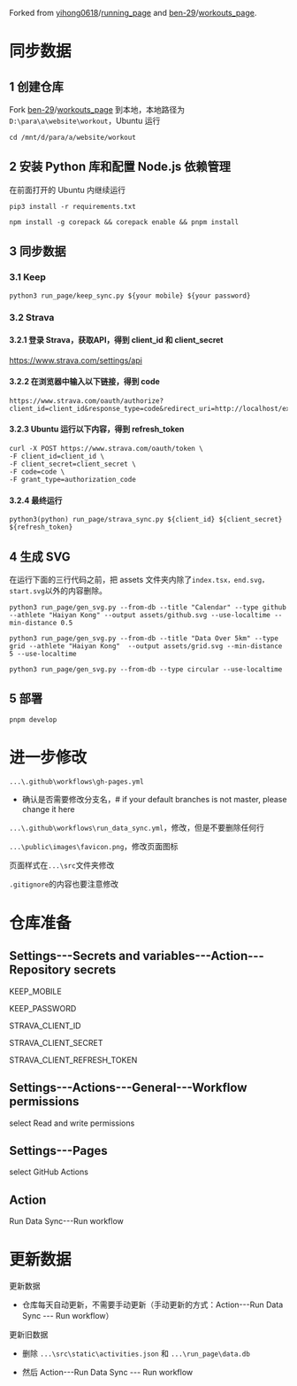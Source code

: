 Forked from [yihong0618](https://github.com/yihong0618)/[running_page](https://github.com/yihong0618/running_page) and [ben-29](https://github.com/ben-29)/[workouts_page](https://github.com/ben-29/workouts_page).

# 同步数据

## 1 创建仓库

Fork [ben-29](https://github.com/ben-29)/[workouts_page](https://github.com/ben-29/workouts_page) 到本地，本地路径为`D:\para\a\website\workout`，Ubuntu 运行

```
cd /mnt/d/para/a/website/workout
```

## 2 安装 Python 库和配置 Node.js 依赖管理

在前面打开的 Ubuntu 内继续运行

```
pip3 install -r requirements.txt
```
```
npm install -g corepack && corepack enable && pnpm install
```

## 3 同步数据

### 3.1 Keep

```
python3 run_page/keep_sync.py ${your mobile} ${your password}
```

### 3.2 Strava

#### 3.2.1 登录 Strava，获取API，得到 client_id 和 client_secret

https://www.strava.com/settings/api

#### 3.2.2 在浏览器中输入以下链接，得到 code
```
https://www.strava.com/oauth/authorize?client_id=client_id&response_type=code&redirect_uri=http://localhost/exchange_token&approval_prompt=force&scope=read_all,profile:read_all,activity:read_all,profile:write,activity:write
```

#### 3.2.3 Ubuntu 运行以下内容，得到 refresh_token
```
curl -X POST https://www.strava.com/oauth/token \
-F client_id=client_id \
-F client_secret=client_secret \
-F code=code \
-F grant_type=authorization_code
```

####  3.2.4 最终运行

```
python3(python) run_page/strava_sync.py ${client_id} ${client_secret} ${refresh_token}
```

## 4 生成 SVG

在运行下面的三行代码之前，把 assets 文件夹内除了`index.tsx，end.svg，start.svg`以外的内容删除。

```
python3 run_page/gen_svg.py --from-db --title "Calendar" --type github --athlete "Haiyan Kong" --output assets/github.svg --use-localtime --min-distance 0.5
```

```
python3 run_page/gen_svg.py --from-db --title "Data Over 5km" --type grid --athlete "Haiyan Kong"  --output assets/grid.svg --min-distance 5 --use-localtime
```

```
python3 run_page/gen_svg.py --from-db --type circular --use-localtime
```

## 5 部署

```
pnpm develop
```

# 进一步修改

`...\.github\workflows\gh-pages.yml`

- 确认是否需要修改分支名，# if your default branches is not master, please change it here

`...\.github\workflows\run_data_sync.yml`，修改，但是不要删除任何行

`...\public\images\favicon.png`，修改页面图标

页面样式在`...\src`文件夹修改

`.gitignore`的内容也要注意修改

# 仓库准备

## Settings---Secrets and variables---Action---Repository secrets

KEEP_MOBILE

KEEP_PASSWORD

STRAVA_CLIENT_ID

STRAVA_CLIENT_SECRET

STRAVA_CLIENT_REFRESH_TOKEN

## Settings---Actions---General---Workflow permissions

select Read and write permissions

## Settings---Pages

select GitHub Actions

## Action

Run Data Sync---Run workflow

# 更新数据

更新数据

- 仓库每天自动更新，不需要手动更新（手动更新的方式：Action---Run Data Sync --- Run workflow）

更新旧数据

- 删除 `...\src\static\activities.json` 和 `...\run_page\data.db`

- 然后 Action---Run Data Sync --- Run workflow